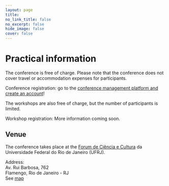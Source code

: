 ```yaml
---
layout: page
title: 
no_link_title: false 
no_excerpt: false 
hide_image: false
cover: false
---
```


# Practical information

The conference is free of charge. Please note that the conference does not cover travel or accommodation expenses for participants.  

Conference registration: go to the [conference management platform and create an account](https://hnr2025.sciencesconf.org/)!  

The workshops are also free of charge, but the number of participants is limited.  

Workshop registration: More information coming soon.  

## Venue

The conference takes place at the [Forum de Ciência e Cultura](https://forum.ufrj.br/) da Universidade Federal do Rio de Janeiro (UFRJ).  

Address:  
Av. Rui Barbosa, 762  
Flamengo, Rio de Janeiro - RJ  
See [map](https://maps.app.goo.gl/AVrED7KbBPnmtDT98)
